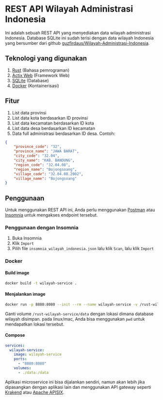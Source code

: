 # REST API Wilayah Administrasi Indonesia

Ini adalah sebuah REST API yang menyediakan data wilayah administrasi Indonesia. Database SQLite ini sudah terisi dengan data wilayah Indonesia yang bersumber dari github [guzfirdaus/Wilayah-Administrasi-Indonesia](https://github.com/guzfirdaus/Wilayah-Administrasi-Indonesia).

## Teknologi yang digunakan
1. [Rust](https://www.rust-lang.org/) (Bahasa pemrograman)
2. [Actix Web](https://actix.rs/) (Framework Web)
3. [SQLite](https://www.sqlite.org/) (Database)
4. [Docker](https://www.docker.com/) (Kontainerisasi)

## Fitur
1. List data provinsi
2. List data kota berdasarkan ID provinsi
3. List data kecamatan berdasarkan ID kota
4. List data desa berdasarkan ID kecamatan
5. Data full administrasi berdasarkan ID desa. Contoh:
```json
{
	"province_code": "32",
	"province_name": "JAWA BARAT",
	"city_code": "32.04",
	"city_name": "KAB. BANDUNG",
	"region_code": "32.04.08",
	"region_name": "Bojongsoang",
	"village_code": "32.04.08.2002",
	"village_name": "Bojongsoang"
}
```
## Penggunaan
Untuk menggunakan REST API ini, Anda perlu menggunakan [Postman](https://www.postman.com/) atau [Insomnia](https://insomnia.rest/) untuk mengakses endpoint tersebut.

### Penggunaan dengan Insomnia
1. Buka Insomnia
2. Klik `Import`
3. Pilih file `insomnia_wilayah_indonesia.json` lalu klik `Scan`, lalu klik `Import`

### Docker

#### Build image
```bash
docker build -t wilayah-service .
```

#### Menjalankan image
```bash
docker run -p 8880:8080 --init --rm --name wilayah-service -v /rust-wilayah-service/data:/data wilayah-service
```
Ganti volume `/rust-wilayah-service/data` dengan lokasi dimana database wilayah disimpan. pada linux/mac, Anda bisa menggunakan `pwd` untuk mendapatkan lokasi tersebut.

#### Compose
```yaml
services:
  wilayah-service:
    image: wilayah-service
    ports:
      - "8880:8080"
    volumes:
      - ./data:/data
```

Aplikasi microservice ini bisa dijalankan sendiri, namun akan lebih jika dipasangkan dengan aplikasi lain dan menggunakan API gateway seperti [Krakend](https://www.krakend.io/) atau [Apache APISIX](https://apisix.apache.org/).

